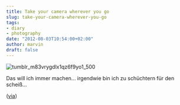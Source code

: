 ```yaml
---
title: Take your camera wherever you go
slug: take-your-camera-wherever-you-go
tags:
- diary
- photography
date: "2012-08-03T10:54:00+02:00"
author: marvin
draft: false
---
```

![tumblr_m83vrygdlx1qz6f9yo1_500](/images/tumblr_m83vrygdlx1qz6f9yo1_500.jpg)

Das will ich immer machen... irgendwie bin ich zu schüchtern für den
scheiß...  

([via](http://thisisnthappiness.com/post/28527313250/guide-for-design-students))